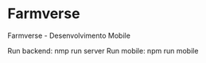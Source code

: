 # Farmverse
Farmverse - Desenvolvimento Mobile

Run backend: nmp run server
Run mobile: npm run mobile